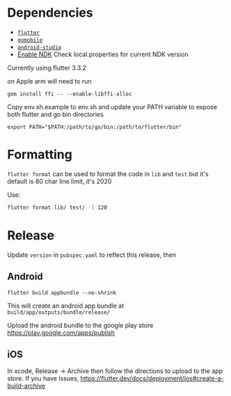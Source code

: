 # Dependencies

- [`flutter`](https://flutter.dev/docs/get-started/install)
- [`gomobile`](https://pkg.go.dev/golang.org/x/mobile/cmd/gomobile)
- [`android-studio`](https://developer.android.com/studio)
- [Enable NDK](https://developer.android.com/studio/projects/install-ndk) Check local.properties for current NDK version

Currently using flutter 3.3.2

on Apple arm will need to run

`gem install ffi -- --enable-libffi-alloc`

Copy env.sh.example to env.sh and update your PATH variable to expose both flutter and go bin directories

  ```export PATH="$PATH:/path/to/go/bin:/path/to/flutter/bin"```

# Formatting

`flutter format` can be used to format the code in `lib` and `test` but it's default is 80 char line limit, it's 2020

Use:
```sh
flutter format lib/ test/ -l 120
```

# Release

Update `version` in `pubspec.yaml` to reflect this release, then

## Android

`flutter build appbundle --no-shrink`

This will create an android app bundle at `build/app/outputs/bundle/release/`

Upload the android bundle to the google play store https://play.google.com/apps/publish

## iOS

In xcode, Release -> Archive then follow the directions to upload to the app store. If you have issues, https://flutter.dev/docs/deployment/ios#create-a-build-archive
